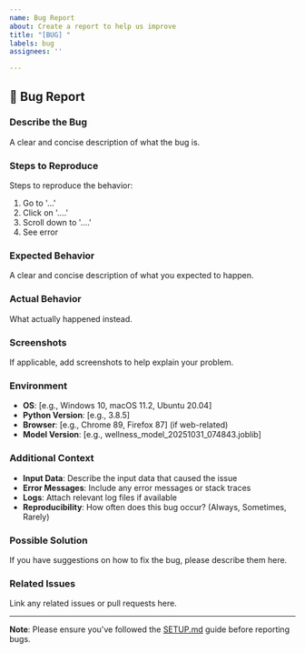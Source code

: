 ```yaml
---
name: Bug Report
about: Create a report to help us improve
title: "[BUG] "
labels: bug
assignees: ''

---
```


## 🐛 Bug Report

### Describe the Bug
A clear and concise description of what the bug is.

### Steps to Reproduce
Steps to reproduce the behavior:
1. Go to '...'
2. Click on '....'
3. Scroll down to '....'
4. See error

### Expected Behavior
A clear and concise description of what you expected to happen.

### Actual Behavior
What actually happened instead.

### Screenshots
If applicable, add screenshots to help explain your problem.

### Environment
- **OS**: [e.g., Windows 10, macOS 11.2, Ubuntu 20.04]
- **Python Version**: [e.g., 3.8.5]
- **Browser**: [e.g., Chrome 89, Firefox 87] (if web-related)
- **Model Version**: [e.g., wellness_model_20251031_074843.joblib]

### Additional Context
- **Input Data**: Describe the input data that caused the issue
- **Error Messages**: Include any error messages or stack traces
- **Logs**: Attach relevant log files if available
- **Reproducibility**: How often does this bug occur? (Always, Sometimes, Rarely)

### Possible Solution
If you have suggestions on how to fix the bug, please describe them here.

### Related Issues
Link any related issues or pull requests here.

---

**Note**: Please ensure you've followed the [SETUP.md](https://github.com/Open-Odyssesy/Mental-Wellness-Detection/blob/main/SETUP.md) guide before reporting bugs.